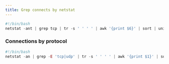 ```yaml
---
title: Grep connects by netstat
---
```


```js
#!/bin/bash
netstat -ant | grep tcp | tr -s ' ' ' ' | awk '{print $6}' | sort | uniq -c
```

### Connections by protocol
```js
#!/bin/bash
netstat -an | grep -E 'tcp|udp' | tr -s ' ' ' ' | awk '{print $1}' | sort | uniq -c
```